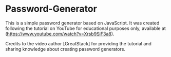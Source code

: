 # Password-Generator

This is a simple password generator based on JavaScript. It was created following the tutorial on YouTube for educational purposes only, available at (https://www.youtube.com/watch?v=Xrsb9SiF3a8).

Credits to the video author [GreatStack] for providing the tutorial and sharing knowledge about creating password generators.
